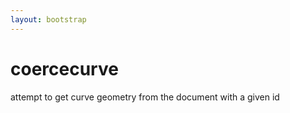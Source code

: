 ```yaml
---
layout: bootstrap
---
```


# coercecurve

attempt to get curve geometry from the document with a given id


